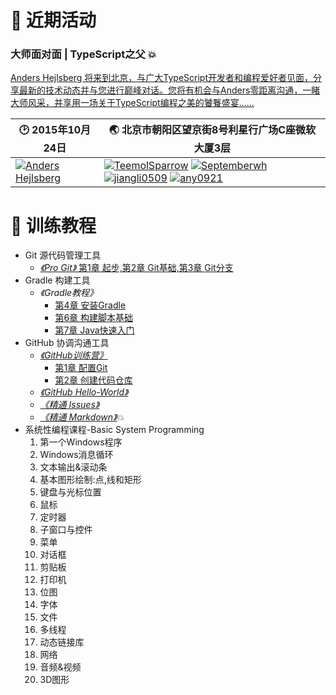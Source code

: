 # :bell: 近期活动
###  大师面对面 | TypeScript之父 :boom:
[Anders Hejlsberg 将来到北京，与广大TypeScript开发者和编程爱好者见面，分享最新的技术动态并与您进行巅峰对话。您将有机会与Anders零距离沟通，一睹大师风采，并享用一场关于TypeScript编程之美的饕餮盛宴……](https://github.com/HP-Enterprise/Training/issues/11)

:clock2: 2015年10月24日 | :earth_asia: 北京市朝阳区望京街8号利星行广场C座微软大厦3层
---|---
[![Anders Hejlsberg](https://avatars2.githubusercontent.com/u/4226954?v=3&s=128)](https://github.com/ahejlsberg) | [![TeemolSparrow](https://avatars3.githubusercontent.com/u/13936823?v=3&s=80)](https://github.com/TeemolSparrow) [![Septemberwh](https://avatars1.githubusercontent.com/u/9412495?v=3&s=80)](https://github.com/Septemberwh) [![jiangli0509](https://avatars3.githubusercontent.com/u/5874912?v=3&s=80)](https://github.com/jiangli0509) [![any0921](https://avatars2.githubusercontent.com/u/14539598?v=3&s=80)](https://github.com/any0921)

# :book: 训练教程

+ Git 源代码管理工具
    + [*《Pro Git》* 第1章 起步,第2章 Git基础,第3章 Git分支](http://git-scm.com/book/zh/v2)
+ Gradle 构建工具
    + *《Gradle教程》* 
        + [第4章 安装Gradle](https://github.com/HP-Enterprise/Training/blob/master/Gradle/第四章-Gradle安装.md)
        + [第6章 构建脚本基础](https://github.com/HP-Enterprise/Training/blob/master/Gradle/Gradle-Chapter6.md)
        + [第7章 Java快速入门](https://github.com/HP-Enterprise/Training/blob/master/Gradle/第七章-Java快速入门.md)
+ GitHub 协调沟通工具
    + [*《GitHub训练营》*](https://help.github.com/categories/bootcamp)
        + [第1章 配置Git](https://github.com/HP-Enterprise/Training/blob/master/GitHub/Set%20up%20Git.md)
        + [第2章 创建代码仓库](https://github.com/HP-Enterprise/Training/blob/master/GitHub/Creat%20a%20Repo.md)
    + [*《GitHub Hello-World》*](https://github.com/HP-Enterprise/Training/blob/master/GitHub/GitHub-HelloWorld.md)
    + [*《精通 Issues》*](https://github.com/HP-Enterprise/Training/blob/master/GitHub/issues.md)
    + [*《精通 Markdown》*](https://github.com/HP-Enterprise/Training/blob/master/GitHub/精通Markdown.md):boom:
+ 系统性编程课程-Basic System Programming
    1. 第一个Windows程序
    2. Windows消息循环
    3. 文本输出&滚动条
    4. 基本图形绘制:点,线和矩形
    5. 键盘与光标位置
    6. 鼠标
    7. 定时器
    8. 子窗口与控件
    9. 菜单
    10. 对话框
    11. 剪贴板
    12. 打印机
    13. 位图
    14. 字体
    15. 文件
    16. 多线程
    17. 动态链接库
    18. 网络
    19. 音频&视频
    20. 3D图形
